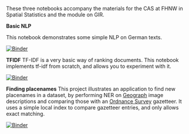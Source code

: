 These three notebooks accompany the materials for the CAS at FHNW in Spatial Statistics and the module on GIR.

**Basic NLP**

This notebook demonstrates some simple NLP on German texts.

[![Binder](https://mybinder.org/badge_logo.svg)](https://mybinder.org/v2/gh/rspurves/CASGIR/main?labpath=CAS_Basic_NLP.ipynb)


**TFIDF**
TF-IDF is a very basic way of ranking documents. This notebook implements tf-idf from scratch, and allows you to experiment with it.

[![Binder](https://mybinder.org/badge_logo.svg)](https://mybinder.org/v2/gh/rspurves/CASGIR/main?labpath=CAS_tfIdf.ipynb)

**Finding placenames**
This project illustrates an application to find new placenames in a dataset, by performing NER on [Geograph](https://geograph.org.uk) image descriptions and comparing those with an [Ordnance Survey](https://ordnancesurvey.co.uk) gazetteer. It uses a simple local index to compare gazetteer entries, and only allows exact matching.

[![Binder](https://mybinder.org/badge_logo.svg)](https://mybinder.org/v2/gh/rspurves/CASGIR/main?labpath=CAS_ToponymExperiments.ipynb)
